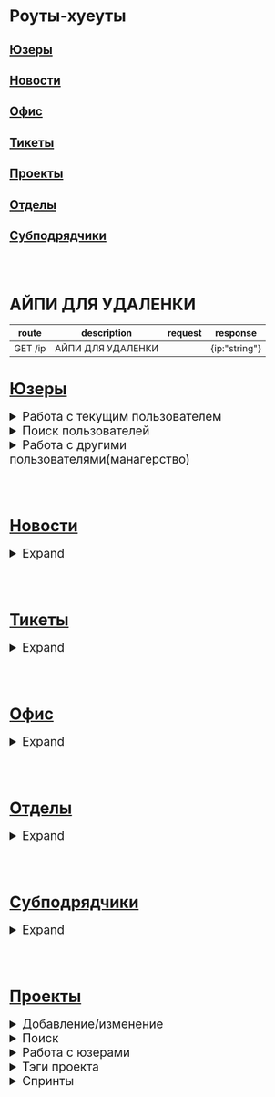 # Роуты-хуеуты

## [Юзеры](https://github.com/MsWafer/BuroPlatform/blob/master/newReadme.md#%D1%8E%D0%B7%D0%B5%D1%80%D1%8B-1)
## [Новости](https://github.com/MsWafer/BuroPlatform/blob/master/newReadme.md#%D0%BD%D0%BE%D0%B2%D0%BE%D1%81%D1%82%D0%B8-1)
## [Офис](https://github.com/MsWafer/BuroPlatform/blob/master/newReadme.md#%D0%BE%D1%84%D0%B8%D1%81-1)
## [Тикеты](https://github.com/MsWafer/BuroPlatform/blob/master/newReadme.md#%D1%82%D0%B8%D0%BA%D0%B5%D1%82%D1%8B-1)
## [Проекты](https://github.com/MsWafer/BuroPlatform/blob/master/newReadme.md#%D0%BF%D1%80%D0%BE%D0%B5%D0%BA%D1%82%D1%8B-1)
## [Отделы](https://github.com/MsWafer/BuroPlatform/blob/master/newReadme.md#%D0%BE%D1%82%D0%B4%D0%B5%D0%BB%D1%8B-1)
## [Субподрядчики](https://github.com/MsWafer/BuroPlatform/blob/master/newReadme.md#%D1%81%D1%83%D0%B1%D0%BF%D0%BE%D0%B4%D1%80%D1%8F%D0%B4%D1%87%D0%B8%D0%BA%D0%B8-1)

<br/><br/>

# АЙПИ ДЛЯ УДАЛЕНКИ
|route|description|request|response|
|---|---|:---:|:---:|
|GET /ip|АЙПИ ДЛЯ УДАЛЕНКИ||{ip:"string"}|

# [Юзеры](https://github.com/MsWafer/BuroPlatform/blob/master/newReadme.md#%D1%8E%D0%B7%D0%B5%D1%80%D1%8B)

<details>
<summary style="font-size:150%;">Работа с текущим пользователем</summary>

|route|description|request|response|
|---|---|:---:|:---:|
|POST /users/|Регистрация|[жсон](https://github.com/MsWafer/BuroPlatform/blob/master/docs/call_examples.md#%D1%80%D0%B5%D0%B3%D0%B8%D1%81%D1%82%D1%80%D0%B0%D1%86%D0%B8%D1%8F)|{token:token, id:user.id, msg:String}|
|POST /auth/|Авторизация|[жсон](https://github.com/MsWafer/BuroPlatform/blob/master/docs/call_examples.md#%D0%B0%D0%B2%D1%82%D0%BE%D1%80%D0%B8%D0%B7%D0%B0%D1%86%D0%B8%D1%8F)|token|
|GET /users/me|Профиль||[жсон](https://github.com/MsWafer/BuroPlatform/blob/master/docs/response_examples.md#%D1%8E%D0%B7%D0%B5%D1%80)|
|GET /users/me/sprints|Активные спринты||deprecated|
|PUT /users/me|Редактирование профиля|[жсон](https://github.com/MsWafer/BuroPlatform/blob/master/docs/call_examples.md#%D1%80%D0%B5%D0%B4%D0%B0%D0%BA%D1%82%D0%B8%D1%80%D0%BE%D0%B2%D0%B0%D0%BD%D0%B8%D0%B5-%D1%8E%D0%B7%D0%B5%D1%80%D0%B0)|{msg:String,userid:user.id}|
|PUT /users/me/pw|Изменение пароля|[жсон](https://github.com/MsWafer/BuroPlatform/blob/master/docs/call_examples.md#%D1%81%D0%BC%D0%B5%D0%BD%D0%B0-%D0%BF%D0%B0%D1%80%D0%BE%D0%BB%D1%8F)|{msg:String}|
|PUT /users/me/a|Добавление/изменение аватара|[жсон](https://github.com/MsWafer/BuroPlatform/blob/master/docs/call_examples.md#%D0%B0%D0%B2%D0%B0%D1%82%D0%B0%D1%80)|{msg:String}|
|PUT /users/me/rocket|Изменение рокетнейма|[жсон](https://github.com/MsWafer/BuroPlatform/blob/master/docs/call_examples.md#%D1%81%D0%BC%D0%B5%D0%BD%D0%B0-%D1%81%D0%B2%D0%BE%D0%B5%D0%B3%D0%BE-%D1%80%D0%BE%D0%BA%D0%B5%D1%82%D1%87%D0%B0%D1%82%D0%B0)|{msg:String}|
|PUT /users/me/report|Добавить/изменить отчет|[жсон](https://github.com/MsWafer/BuroPlatform/blob/master/docs/call_examples.md#%D0%B4%D0%BE%D0%B1%D0%B0%D0%B2%D0%B8%D1%82%D1%8C-%D0%BE%D1%82%D1%87%D0%B5%D1%82%D0%BD%D0%BE%D1%81%D1%82%D1%8C)|{msg:String}|
|GET /users/me/report|Открыть свой отчет||String|
|POST /users/passRC|Изменение пароля по рокетчату|[жсон](https://github.com/MsWafer/BuroPlatform/blob/master/docs/call_examples.md#%D0%B2%D0%BE%D1%81%D1%81%D1%82%D0%B0%D0%BD%D0%BE%D0%B2%D0%B8%D1%82%D1%8C-%D0%BF%D0%B0%D1%80%D0%BE%D0%BB%D1%8C-%D1%87%D0%B5%D1%80%D0%B5%D0%B7-%D1%80%D0%BE%D0%BA%D0%B5%D1%82%D1%87%D0%B0%D1%82-%D0%B8-%D0%BC%D1%8B%D0%BB%D0%BE)|{msg:String}|
|PUT /users/part|Изменение разделов|[жсон](https://github.com/MsWafer/BuroPlatform/blob/master/docs/call_examples.md#%D1%81%D0%BC%D0%B5%D0%BD%D0%B0-%D1%81%D0%B2%D0%BE%D0%B8%D1%85-%D1%80%D0%B0%D0%B7%D0%B4%D0%B5%D0%BB%D0%BE%D0%B2)|[жсон](https://github.com/MsWafer/BuroPlatform/blob/master/docs/response_examples.md#%D1%8E%D0%B7%D0%B5%D1%80)|
</details>

<details>
<summary style="font-size:150%;">Поиск пользователей</summary>

|route|description|request|response|
|---|---|:---:|:---:|
|GET /users/all|Все пользователи|[квери](https://github.com/MsWafer/BuroPlatform/blob/master/docs/call_examples.md#%D0%BD%D0%B0%D0%B9%D1%82%D0%B8-%D0%B2%D1%81%D0%B5%D1%85-%D1%8E%D0%B7%D0%B5%D1%80%D0%BE%D0%B2-%D0%BE%D1%82%D1%81%D0%BE%D1%80%D1%82%D0%B8%D1%80%D0%BE%D0%B2%D0%B0%D0%BD%D0%BD%D1%8B%D1%85-%D0%BA%D0%B0%D0%BA-%D1%85%D0%BE%D1%82%D0%B8%D1%82%D0%B5)|Массив из [юзеров](https://github.com/MsWafer/BuroPlatform/blob/master/docs/response_examples.md#%D1%8E%D0%B7%D0%B5%D1%80)|
|GET /users/q/search?field=&value=|Поиск по 1 параметру|[квери](https://github.com/MsWafer/BuroPlatform/blob/master/docs/call_examples.md#%D0%BF%D0%BE%D0%B8%D1%81%D0%BA-%D1%82%D0%BE%D0%BB%D1%8C%D0%BA%D0%BE-%D1%82%D0%B5%D1%85-%D1%8E%D0%B7%D0%B5%D1%80%D0%BE%D0%B2-%D0%BA%D0%BE%D1%82%D0%BE%D1%80%D1%8B%D0%B5-%D0%BF%D0%BE%D0%BF%D0%B0%D0%B4%D0%B0%D1%8E%D1%82-%D0%BF%D0%BE%D0%B4-%D1%83%D1%81%D0%BB%D0%BE%D0%B2%D0%B8%D1%8F-%D0%BA%D0%B2%D0%B5%D1%80%D0%B8)|Массив из [юзеров](https://github.com/MsWafer/BuroPlatform/blob/master/docs/response_examples.md#%D1%8E%D0%B7%D0%B5%D1%80)|
|GET /users/:user_id|Получить профиль пользователя по _id||[жсон](https://github.com/MsWafer/BuroPlatform/blob/master/docs/response_examples.md#%D1%8E%D0%B7%D0%B5%D1%80)|
|GET /users/usr/get?fullname=&division=&partition=|Поиск по имени и/или разделу и/или отделу|[квери](https://github.com/MsWafer/BuroPlatform/blob/master/docs/call_examples.md#%D0%BF%D0%BE%D0%B8%D1%81%D0%BA-%D1%8E%D0%B7%D0%B5%D1%80%D0%B0-%D0%BF%D0%BE-%D1%82%D1%80%D0%B5%D0%BC-%D0%BF%D0%B0%D1%80%D0%B0%D0%BC%D0%B5%D1%82%D1%80%D0%B0%D0%BC)|Массив из [юзеров](https://github.com/MsWafer/BuroPlatform/blob/master/docs/response_examples.md#%D1%8E%D0%B7%D0%B5%D1%80)|
|/users/usr/pos?position=|Поиск по должности|[квери](https://github.com/MsWafer/BuroPlatform/blob/master/docs/call_examples.md#%D0%BF%D0%BE%D0%B8%D1%81%D0%BA-%D1%8E%D0%B7%D0%B5%D1%80%D0%BE%D0%B2-%D1%81-%D0%BE%D0%BF%D1%80%D0%B5%D0%B4%D0%B5%D0%BB%D0%B5%D0%BD%D0%BD%D0%BE%D0%B9-%D0%B4%D0%BE%D0%BB%D0%B6%D0%BD%D0%BE%D1%81%D1%82%D1%8C%D1%8E)|Массив из [юзеров](https://github.com/MsWafer/BuroPlatform/blob/master/docs/response_examples.md#%D1%8E%D0%B7%D0%B5%D1%80)|
</details>

<details>
<summary style="font-size:150%;">Работа с другими пользователями(манагерство)</summary>

|route|description|request|response|
|---|---|:---:|:---:|
|PUT /users/poschange/:user_id|Изменить должность юзера|[жсон](https://github.com/MsWafer/BuroPlatform/blob/master/docs/call_examples.md#%D1%81%D0%BC%D0%B5%D0%BD%D0%B0-%D0%B4%D0%BE%D0%BB%D0%B6%D0%BD%D0%BE%D1%81%D1%82%D0%B8-%D0%B4%D1%80%D1%83%D0%B3%D0%BE%D0%B3%D0%BE-%D1%8E%D0%B7%D0%B5%D1%80%D0%B0)|{msg:String}|
|PUT /users/permchange/:user_id|Изменить пермишен юзера|[жсон](https://github.com/MsWafer/BuroPlatform/blob/master/docs/call_examples.md#%D1%81%D0%BC%D0%B5%D0%BD%D0%B0-%D0%BF%D0%B5%D1%80%D0%BC%D0%B8%D1%88%D0%B5%D0%BD%D0%B0-%D0%B4%D1%80%D1%83%D0%B3%D0%BE%D0%B3%D0%BE-%D1%8E%D0%B7%D0%B5%D1%80%D0%B0)|{msg:String}|
|DELETE /users/:user_id|Удалить пользователя||{msg:String}|
|GET /users/report/:user_id|Просмотреть отчет другого пользователя||String|
</details>

<br/><br/>

# [Новости](https://github.com/MsWafer/BuroPlatform/blob/master/newReadme.md#%D0%BD%D0%BE%D0%B2%D0%BE%D1%81%D1%82%D0%B8)

<details>
<summary style="font-size:150%;">Expand</summary>

|route|description|request|response|
|---|---|:---:|:---:|
|POST /news/|Новая новость|[жсон](https://github.com/MsWafer/BuroPlatform/blob/master/docs/call_examples.md#%D0%B4%D0%BE%D0%B1%D0%B0%D0%B2%D0%B8%D1%82%D1%8C-%D0%BD%D0%BE%D0%B2%D0%BE%D1%81%D1%82%D1%8C)|{news:[жсон](https://github.com/MsWafer/BuroPlatform/blob/master/docs/response_examples.md#%D0%BD%D0%BE%D0%B2%D0%BE%D1%81%D1%82%D1%8C),msg:String}|
|GET /news/all|Все новости||Массив из [новостей](https://github.com/MsWafer/BuroPlatform/blob/master/docs/response_examples.md#%D0%BD%D0%BE%D0%B2%D0%BE%D1%81%D1%82%D1%8C)|
|GET /news/:news_id|Просмотреть новость по _id||{news:[жсон](https://github.com/MsWafer/BuroPlatform/blob/master/docs/response_examples.md#%D0%BD%D0%BE%D0%B2%D0%BE%D1%81%D1%82%D1%8C)}|
|PUT /news/:news_id|Редактировать новость по _id|[жсон](https://github.com/MsWafer/BuroPlatform/blob/master/docs/call_examples.md#%D1%80%D0%B5%D0%B4%D0%B0%D0%BA%D1%82%D0%B8%D1%80%D0%BE%D0%B2%D0%B0%D1%82%D1%8C)|{news:[жсон](https://github.com/MsWafer/BuroPlatform/blob/master/docs/response_examples.md#%D0%BD%D0%BE%D0%B2%D0%BE%D1%81%D1%82%D1%8C),msg:String}|
|DELETE /news/:news_id|Удалить новость по _id||{msg:String}|
</details>

<br/><br/>

# [Тикеты](https://github.com/MsWafer/BuroPlatform/blob/master/newReadme.md#%D1%82%D0%B8%D0%BA%D0%B5%D1%82%D1%8B)

<details>
<summary style="font-size:150%;">Expand</summary>

|route|description|request|response|
|---|---|:---:|:---:|
|POST /tickets|Добавить тикет|[жсон](https://github.com/MsWafer/BuroPlatform/blob/master/docs/call_examples.md#%D0%BD%D0%BE%D0%B2%D1%8B%D0%B9-%D1%82%D0%B8%D0%BA%D0%B5%D1%82)|{msg:String}|
|GET /tickets/all|Все тикеты сорт. по дате||Массив из [тикетов](https://github.com/MsWafer/BuroPlatform/blob/master/docs/response_examples.md#%D1%82%D0%B8%D0%BA%D0%B5%D1%82)|
|GET /tickets/:ticket_id|Просмотр тикета по его _id||[жсон](https://github.com/MsWafer/BuroPlatform/blob/master/docs/response_examples.md#%D1%82%D0%B8%D0%BA%D0%B5%D1%82)|
|GET /tickets/user/:id|Все тикеты пользователя|||Массив из [тикетов](https://github.com/MsWafer/BuroPlatform/blob/master/docs/response_examples.md#%D1%82%D0%B8%D0%BA%D0%B5%D1%82)|
|GET /tickets/all/active|Все незавершенные тикеты|||Массив из [тикетов](https://github.com/MsWafer/BuroPlatform/blob/master/docs/response_examples.md#%D1%82%D0%B8%D0%BA%D0%B5%D1%82)|
|GET /tickets/all/emergency|Все тикеты сорт. по срочности|||Массив из [тикетов](https://github.com/MsWafer/BuroPlatform/blob/master/docs/response_examples.md#%D1%82%D0%B8%D0%BA%D0%B5%D1%82)|
|PUT /tickets/:ticket_id|Деактивировать тикет по _id||{msg:String})|
|DELETE /tickets/:ticket_id|Удалить тикет по _id||{msg:String}|

</details>

<br/><br/>

# [Офис](https://github.com/MsWafer/BuroPlatform/blob/master/newReadme.md#%D0%BE%D1%84%D0%B8%D1%81)

<details>
<summary style="font-size:150%;">Expand</summary>

|route|description|request|response|
|---|---|:---:|:---:|
|POST /props|Добавить предложение|[жсон](https://github.com/MsWafer/BuroPlatform/blob/master/docs/call_examples.md#%D0%BD%D0%BE%D0%B2%D0%BE%D0%B5-%D0%BF%D1%80%D0%B5%D0%B4%D0%BB%D0%BE%D0%B6%D0%B5%D0%BD%D0%B8%D0%B5)|{msg:String}|
|GET /props/all/likes|Все предложения сорт. по лайкам||Массив из [предложений](https://github.com/MsWafer/BuroPlatform/blob/master/docs/response_examples.md#%D0%BE%D1%84%D0%B8%D1%81)|
|GET /props/all/date|Все предложения сорт. по дате||Массив из [предложений](https://github.com/MsWafer/BuroPlatform/blob/master/docs/response_examples.md#%D0%BE%D1%84%D0%B8%D1%81)|
|GET /props/search?field=&order=|Кастомизируемый поиск|[квери](https://github.com/MsWafer/BuroPlatform/blob/master/docs/call_examples.md#%D1%81%D0%BE%D1%80%D1%82%D0%B8%D1%80%D0%BE%D0%B2%D0%BA%D0%B0-%D0%BF%D0%BE-%D0%BA%D0%B0%D1%81%D1%82%D0%BE%D0%BC%D0%BD%D1%8B%D0%BC-%D0%BA%D1%80%D0%B8%D1%82%D0%B5%D1%80%D0%B8%D1%8F%D0%BC)|Массив из [предложений](https://github.com/MsWafer/BuroPlatform/blob/master/docs/response_examples.md#%D0%BE%D1%84%D0%B8%D1%81)|
|PUT /props/like/:prop_id|Лайк/дизлайк предложения по его _id|[жсон]()|{msg:String}|
|PUT /props/exec/:prop_id|Добавить исполнителя|[жсон](https://github.com/MsWafer/BuroPlatform/blob/master/docs/call_examples.md#%D0%B4%D0%BE%D0%B1%D0%B0%D0%B2%D0%B8%D1%82%D1%8C-%D0%B8%D1%81%D0%BF%D0%BE%D0%BB%D0%BD%D0%B8%D1%82%D0%B5%D0%BB%D1%8F)|[жсон](https://github.com/MsWafer/BuroPlatform/blob/master/docs/response_examples.md#%D0%BE%D1%84%D0%B8%D1%81)|
|PUT /props/sts/:prop_id|Запустить предложение в работу/отложить|[жсон](https://github.com/MsWafer/BuroPlatform/blob/master/docs/call_examples.md#%D0%B8%D0%B7%D0%BC%D0%B5%D0%BD%D0%B8%D1%82%D1%8C-%D1%81%D1%82%D0%B0%D1%82%D1%83%D1%81-%D0%BF%D1%80%D0%B5%D0%B4%D0%BB%D0%BE%D0%B6%D0%B5%D0%BD%D0%B8%D1%8F--%D0%BD%D0%B0%D0%B7%D0%BD%D0%B0%D1%87%D0%B8%D1%82%D1%8C-%D0%B8%D1%81%D0%BF%D0%BE%D0%BB%D0%BD%D0%B8%D1%82%D0%B5%D0%BB%D1%8F)|{msg:String, props:[{[prop](https://github.com/MsWafer/BuroPlatform/blob/master/docs/response_examples.md#%D0%BE%D1%84%D0%B8%D1%81)}]}|
|PUT /props/sts/f/:prop_id|Завершить предложение||[жсон](https://github.com/MsWafer/BuroPlatform/blob/master/docs/response_examples.md#%D0%BE%D1%84%D0%B8%D1%81)|
|DELETE /props/:prop_id|Удалить предложение||{msg:String}|

</details>

<br/><br/>

# [Отделы](https://github.com/MsWafer/BuroPlatform/blob/master/newReadme.md#%D0%BE%D1%82%D0%B4%D0%B5%D0%BB%D1%8B)

<details>
<summary style="font-size:150%;">Expand</summary>

|route|description|request|response|
|---|---|:---:|:---:|
|POST /divisions|Создать новый отдел|[жсон](https://github.com/MsWafer/BuroPlatform/blob/master/docs/call_examples.md#%D1%81%D0%BE%D0%B7%D0%B4%D0%B0%D1%82%D1%8C-%D0%BE%D1%82%D0%B4%D0%B5%D0%BB)|{msg:String, div:[жсон](https://github.com/MsWafer/BuroPlatform/blob/master/docs/response_examples.md#%D0%BE%D1%82%D0%B4%D0%B5%D0%BB) }|
|GET /divisions/find/:divname|Найти отдел по имени||{division:[жсон](https://github.com/MsWafer/BuroPlatform/blob/master/docs/response_examples.md#%D0%BE%D1%82%D0%B4%D0%B5%D0%BB) }|
|GET /divisions/all|Все отделы||Массив из [жсонов](https://github.com/MsWafer/BuroPlatform/blob/master/docs/response_examples.md#%D0%BE%D1%82%D0%B4%D0%B5%D0%BB)|
|PUT /divisions/:divname|Вступить в отдел||{msg:String, division:[жсон](https://github.com/MsWafer/BuroPlatform/blob/master/docs/response_examples.md#%D0%BE%D1%82%D0%B4%D0%B5%D0%BB)}|
|DELETE /divisions/:divname|Выйти из отдела||{msg:String, division:[жсон](https://github.com/MsWafer/BuroPlatform/blob/master/docs/response_examples.md#%D0%BE%D1%82%D0%B4%D0%B5%D0%BB)}|
|GET /divisions/projects/:div_id|Все проекты пользователей отдела||Массив из пользователей, в которых есть массивы *projects*, в которых лежат [проекты](https://github.com/MsWafer/BuroPlatform/blob/master/docs/response_examples.md#%D0%BF%D1%80%D0%BE%D0%B5%D0%BA%D1%82)|
|PUT /divisions/addcover/:divname|Добавить/изменить обложку отдела|[жсон](https://github.com/MsWafer/BuroPlatform/blob/master/docs/call_examples.md#%D0%B4%D0%BE%D0%B1%D0%B0%D0%B2%D0%B8%D1%82%D1%8C-%D0%BE%D0%B1%D0%BB%D0%BE%D0%B6%D0%BA%D1%83-%D0%BE%D1%82%D0%B4%D0%B5%D0%BB%D0%B0)|{division:[жсон](https://github.com/MsWafer/BuroPlatform/blob/master/docs/response_examples.md#%D0%BE%D1%82%D0%B4%D0%B5%D0%BB)}|

</details>

<br/><br/>

# [Субподрядчики](https://github.com/MsWafer/BuroPlatform/blob/master/newReadme.md#%D1%81%D1%83%D0%B1%D0%BF%D0%BE%D0%B4%D1%80%D1%8F%D0%B4%D1%87%D0%B8%D0%BA%D0%B8)

<details>
<summary style="font-size:150%;">Expand</summary>

|route|description|request|response|
|---|---|:---:|:---:|
|POST /merc/new|Добавить субподрядчика|[жсон](https://github.com/MsWafer/BuroPlatform/blob/master/docs/call_examples.md#%D0%BD%D0%BE%D0%B2%D1%8B%D0%B9-%D1%81%D1%83%D0%B1%D0%BF%D0%BE%D0%B4%D1%80%D1%8F%D0%B4%D1%87%D0%B8%D0%BA)|{msg:String, mercs: [[жсон](https://github.com/MsWafer/BuroPlatform/blob/master/docs/response_examples.md#%D1%8E%D0%B7%D0%B5%D1%80)]}|
|GET /merc/search?name=&?field=&order=|Найти всех/найти 1 по имени|[квери](https://github.com/MsWafer/BuroPlatform/blob/master/docs/call_examples.md#%D0%BF%D0%BE%D0%B8%D1%81%D0%BA-%D1%81%D1%83%D0%B1%D0%BF%D0%BE%D0%B4%D1%80%D1%8F%D0%B4%D1%87%D0%B8%D0%BA%D0%BE%D0%B2)|[жсон](https://github.com/MsWafer/BuroPlatform/blob/master/docs/response_examples.md#%D1%8E%D0%B7%D0%B5%D1%80) или массив из них|
|PUT /merc/new/edit/:merc_id|Редактирование по _id|[жсон](https://github.com/MsWafer/BuroPlatform/blob/master/docs/call_examples.md#%D1%80%D0%B5%D0%B4%D0%B0%D0%BA%D1%82%D0%B8%D1%80%D0%BE%D0%B2%D0%B0%D0%BD%D0%B8%D0%B5)|[жсон](https://github.com/MsWafer/BuroPlatform/blob/master/docs/response_examples.md#%D1%8E%D0%B7%D0%B5%D1%80)|
|DELETE /merc/:merc_id|Удалить субподрядчика по _id||{msg:String}|

</details>

<br/><br/>


# [Проекты](https://github.com/MsWafer/BuroPlatform/blob/master/newReadme.md#%D0%BF%D1%80%D0%BE%D0%B5%D0%BA%D1%82%D1%8B)

<details>
<summary style="font-size:150%;">Добавление/изменение</summary>

|route|description|request|response|
|---|---|:---:|:---:|
|POST /projects/add|Добавить проект|[жсон](https://github.com/MsWafer/BuroPlatform/blob/master/docs/call_examples.md#%D1%81%D0%BE%D0%B7%D0%B4%D0%B0%D1%82%D1%8C-%D0%BF%D1%80%D0%BE%D0%B5%D0%BA%D1%82)|{msg:String, project: [жсон](https://github.com/MsWafer/BuroPlatform/blob/master/docs/response_examples.md#%D0%BF%D1%80%D0%BE%D0%B5%D0%BA%D1%82)}|
|PUT /projects/:crypt|Редактирование проекта по шифру|[жсон](https://github.com/MsWafer/BuroPlatform/blob/master/docs/call_examples.md#%D0%B8%D0%B7%D0%BC%D0%B5%D0%BD%D0%B8%D1%82%D1%8C)|[жсон](https://github.com/MsWafer/BuroPlatform/blob/master/docs/response_examples.md#%D0%BF%D1%80%D0%BE%D0%B5%D0%BA%D1%82)|
|DELETE /projects/:crypt|Удалить проект по шифру||{msg:String}|
|PUT /projects/finish/:crypt|Завершить проект||{msg:String}|
|PUT /projects/inf/:crypt|Добавить информационные ресурсы||?|
|PUT /projects/cover/:crypt|Добавить обложку|[жсон](https://github.com/MsWafer/BuroPlatform/blob/master/docs/call_examples.md#%D0%B4%D0%BE%D0%B1%D0%B0%D0%B2%D0%B8%D1%82%D1%8C-%D0%BE%D0%B1%D0%BB%D0%BE%D0%B6%D0%BA%D1%83)|[жсон](https://github.com/MsWafer/BuroPlatform/blob/master/docs/response_examples.md#%D0%BF%D1%80%D0%BE%D0%B5%D0%BA%D1%82)|
|PUT /projects/budget/:crypt|Добавить/изменить бюджет|[жсон](https://github.com/MsWafer/BuroPlatform/blob/master/docs/call_examples.md#%D0%B4%D0%BE%D0%B1%D0%B0%D0%B2%D0%B8%D1%82%D1%8C%D1%80%D0%B5%D0%B4%D0%B0%D0%BA%D1%82%D0%B8%D1%80%D0%BE%D0%B2%D0%B0%D1%82%D1%8C-%D0%B1%D1%8E%D0%B4%D0%B6%D0%B5%D1%82-%D0%BF%D1%80%D0%BE%D0%B5%D0%BA%D1%82%D0%B0)|[жсон](https://github.com/MsWafer/BuroPlatform/blob/master/docs/response_examples.md#%D0%BF%D1%80%D0%BE%D0%B5%D0%BA%D1%82)|
|PUT /projects/addrocket/:crypt|Привязать группу рокета к проекту|[жсон](https://github.com/MsWafer/BuroPlatform/blob/master/docs/call_examples.md#%D0%BF%D1%80%D0%B8%D0%B2%D1%8F%D0%B7%D0%B0%D1%82%D1%8C-%D1%80%D0%BE%D0%BA%D0%B5%D1%82-%D0%BA-%D0%BF%D1%80%D0%BE%D0%B5%D0%BA%D1%82%D1%83)|{msg:String}|

</details>

<details>
<summary style="font-size:150%;">Поиск</summary>

|route|description|request|response|
|---|---|:---:|:---:|
|GET /projects|Все проекты + сорт.|[квери](https://github.com/MsWafer/BuroPlatform/blob/master/docs/call_examples.md#%D0%B2%D1%81%D0%B5-%D0%BF%D1%80%D0%BE%D0%B5%D0%BA%D1%82%D1%8B)|Массив из [проектов](https://github.com/MsWafer/BuroPlatform/blob/master/docs/response_examples.md#%D0%BF%D1%80%D0%BE%D0%B5%D0%BA%D1%82)|
|GET /projects/q/search?field=&value=|Найти проекты, подходящие по квери|[квери](https://github.com/MsWafer/BuroPlatform/blob/master/docs/call_examples.md#%D0%BD%D0%B0%D0%B9%D1%82%D0%B8-%D1%82%D0%BE%D0%BB%D1%8C%D0%BA%D0%BE-%D0%BF%D1%80%D0%BE%D0%B5%D0%BA%D1%82%D1%8B-%D0%BF%D0%BE%D0%BF%D0%B0%D0%B4%D0%B0%D1%8E%D1%89%D0%B8%D0%B5-%D0%BF%D0%BE%D0%B4-%D0%BA%D0%B2%D0%B5%D1%80%D0%B8)|Массив из [проектов](https://github.com/MsWafer/BuroPlatform/blob/master/docs/response_examples.md#%D0%BF%D1%80%D0%BE%D0%B5%D0%BA%D1%82)|
|GET /projects/:crypt|Найти проект по шифру||[жсон](https://github.com/MsWafer/BuroPlatform/blob/master/docs/response_examples.md#%D0%BF%D1%80%D0%BE%D0%B5%D0%BA%D1%82)|
|GET /projects/user/:user_id|Найти все проекты юзера, чей _id в юрл||Массив из [проектов](https://github.com/MsWafer/BuroPlatform/blob/master/docs/response_examples.md#%D0%BF%D1%80%D0%BE%D0%B5%D0%BA%D1%82)|

</details>

<details>
<summary style="font-size:150%;">Работа с юзерами</summary>

|route|description|request|response|
|---|---|:---:|:---:|
|PUT /projects/join2/:crypt|Вступить/выйти в/из команды проекта|[жсон](https://github.com/MsWafer/BuroPlatform/blob/master/docs/call_examples.md#%D0%B2%D1%81%D1%82%D1%83%D0%BF%D0%B8%D1%82%D1%8C-%D0%B2-%D0%BA%D0%BE%D0%BC%D0%B0%D0%BD%D0%B4%D1%83%D0%B2%D1%8B%D0%B9%D1%82%D0%B8-%D0%B8%D0%B7-%D0%BA%D0%BE%D0%BC%D0%B0%D0%BD%D0%B4%D1%8B)|{msg:String, project:[жсон](https://github.com/MsWafer/BuroPlatform/blob/master/docs/response_examples.md#%D0%BF%D1%80%D0%BE%D0%B5%D0%BA%D1%82)}|
|PUT /projects/updteam/:crypt|Добавить/убрать юзера в/из команды проекта|[жсон](https://github.com/MsWafer/BuroPlatform/blob/master/docs/call_examples.md#%D0%B4%D0%BE%D0%B1%D0%B0%D0%B2%D0%B8%D1%82%D1%8C%D0%BA%D0%B8%D0%BA%D0%BD%D1%83%D1%82%D1%8C-%D0%B2%D0%B8%D0%B7-%D0%BF%D1%80%D0%BE%D0%B5%D0%BA%D1%82%D0%B0)|[жсон](https://github.com/MsWafer/BuroPlatform/blob/master/docs/response_examples.md#%D0%BF%D1%80%D0%BE%D0%B5%D0%BA%D1%82)|
|PUT /projects/team2/:crypt/:user_id|Редактирование роли/задачи юзера в отделе|[жсон](https://github.com/MsWafer/BuroPlatform/blob/master/docs/call_examples.md#%D1%80%D0%B5%D0%B4%D0%B0%D0%BA%D1%82%D0%B8%D1%80%D0%BE%D0%B2%D0%B0%D1%82%D1%8C-%D0%B4%D0%BE%D0%BB%D0%B6%D0%BD%D0%BE%D1%81%D1%82%D1%8C%D1%80%D0%B0%D0%B7%D0%B4%D0%B5%D0%BB-%D1%87%D0%B5%D0%BB%D0%B8%D0%BA%D0%B0-%D0%B2-%D0%BA%D0%BE%D0%BC%D0%B0%D0%BD%D0%B4%D0%B5)|{msg:String, project:[жсон](https://github.com/MsWafer/BuroPlatform/blob/master/docs/response_examples.md#%D0%BF%D1%80%D0%BE%D0%B5%D0%BA%D1%82)}|

</details>

<details>
<summary style="font-size:150%;">Тэги проекта</summary>

|route|description|request|response|
|---|---|:---:|:---:|
|PUT /projects/tag/:crypt|Добавить тэг в проект|[жсон](https://github.com/MsWafer/BuroPlatform/blob/master/docs/call_examples.md#%D0%B4%D0%BE%D0%B1%D0%B0%D0%B2%D0%B8%D1%82%D1%8C-%D1%82%D1%8D%D0%B3-%D0%BA-%D0%BF%D1%80%D0%BE%D0%B5%D0%BA%D1%82%D1%83)|{msg:String}|
|DELETE /projects/tag/:crypt|Удалить тэг из проекта|[жсон](https://github.com/MsWafer/BuroPlatform/blob/master/docs/call_examples.md#%D1%83%D0%B4%D0%B0%D0%BB%D0%B8%D1%82%D1%8C-%D1%82%D1%8D%D0%B3-%D0%B8%D0%B7-%D0%BF%D1%80%D0%BE%D0%B5%D0%BA%D1%82%D0%B0)|{msg:String}|
|GET /project/tag/search|Найти проекты с указанными тэгами|[жсон](https://github.com/MsWafer/BuroPlatform/blob/master/docs/call_examples.md#%D0%BD%D0%B0%D0%B9%D1%82%D0%B8-%D0%BF%D1%80%D0%BE%D0%B5%D0%BA%D1%82%D1%8B-%D0%BF%D0%BE-%D1%82%D1%8D%D0%B3%D0%B0%D0%BC)|Массив из [проектов](https://github.com/MsWafer/BuroPlatform/blob/master/docs/response_examples.md#%D0%BF%D1%80%D0%BE%D0%B5%D0%BA%D1%82)|
|GET /projects/tag/find?crypt=&tag=|Поиск тэгов проекта|[квери](https://github.com/MsWafer/BuroPlatform/blob/master/docs/call_examples.md#%D0%BF%D0%BE%D0%B8%D1%81%D0%BA-%D0%BF%D0%BE-%D1%82%D1%8D%D0%B3%D0%B0%D0%BC-%D0%BF%D1%80%D0%BE%D0%B5%D0%BA%D1%82%D0%B0)|Массив из стрингов|

</details>

<details>
<summary style="font-size:150%;">Спринты</summary>
<br></br>
<details>
<summary style="font-size:120%;">Общая хуйня</summary>

|route|description|request|response|
|---|---|:---:|:---:|
|POST /projects/sprint/new/:crypt|Добавить спринт|[жсон](https://github.com/MsWafer/BuroPlatform/blob/master/docs/call_examples.md#%D0%B4%D0%BE%D0%B1%D0%B0%D0%B2%D0%B8%D1%82%D1%8C-%D1%81%D0%BF%D1%80%D0%B8%D0%BD%D1%82-%D0%BA-%D0%BF%D1%80%D0%BE%D0%B5%D0%BA%D1%82%D1%83)|[жсон](https://github.com/MsWafer/BuroPlatform/blob/master/docs/response_examples.md#%D1%81%D0%BF%D1%80%D0%B8%D0%BD%D1%82)|
|PUT /projects/sprints/dd/:sprint_id|Добавить/изменить описание + планируемую дату окончания спринта|[жсон](https://github.com/MsWafer/BuroPlatform/blob/master/docs/call_examples.md#%D0%B4%D0%BE%D0%B1%D0%B0%D0%B2%D0%B8%D1%82%D1%8C%D0%B8%D0%B7%D0%BC%D0%B5%D0%BD%D0%B8%D1%82%D1%8C-%D0%BF%D0%BB%D0%B0%D0%BD%D0%B8%D1%80%D1%83%D0%B5%D0%BC%D1%83%D1%8E-%D0%B4%D0%B0%D1%82%D1%83-%D0%BE%D0%BA%D0%BE%D0%BD%D1%87%D0%B0%D0%BD%D0%B8%D1%8F-%D0%B8-%D0%BE%D0%BF%D0%B8%D1%81%D0%B0%D0%BD%D0%B8%D0%B5-%D1%81%D0%BF%D1%80%D0%B8%D0%BD%D1%82%D0%B0)|[жсон]({msg:String})|
|PUT /projects/sprints/description/:sprint_id|Изменить спринт|[жсон](https://github.com/MsWafer/BuroPlatform/blob/master/docs/call_examples.md#%D0%B4%D0%BE%D0%B1%D0%B0%D0%B2%D0%B8%D1%82%D1%8C%D0%B8%D0%B7%D0%BC%D0%B5%D0%BD%D0%B8%D1%82%D1%8C-%D0%BF%D0%BE%D0%BB%D0%B5-%D1%81%D0%BF%D1%80%D0%B8%D0%BD%D1%82%D0%B0)|[жсон](https://github.com/MsWafer/BuroPlatform/blob/master/docs/response_examples.md#%D1%81%D0%BF%D1%80%D0%B8%D0%BD%D1%82)|
|PUT /projects/sprints/:sprint_id|Изменение статуса спринта||{msg:String}|
|PUT /projects/favsprint/:sprint_id|Фаворитнуть спринт||{msg:String}|
|DELETE /projects/sprints/:sprint_id|Удалить спринт||{msg:String}|
|GET /projects/sprints/:crypt|Все спринты проекта(устарело нахуй?)|||
|GET /projects/getsprint/:sprint_id|Инфа по 1 спринту||[жсон](https://github.com/MsWafer/BuroPlatform/blob/master/docs/response_examples.md#%D1%81%D0%BF%D1%80%D0%B8%D0%BD%D1%82)|

</details>

<details>
<summary style="font-size:120%;">Тэги спринтов</summary>

|route|description|request|response|
|---|---|:---:|:---:|
|PUT /projects/sprints/addtag/:sprint_id|Добавить тэг в спринт|[жсон](https://github.com/MsWafer/BuroPlatform/blob/master/docs/call_examples.md#%D0%B4%D0%BE%D0%B1%D0%B0%D0%B2%D0%B8%D1%82%D1%8C-%D1%82%D1%8D%D0%B3-%D0%B2-%D1%81%D0%BF%D1%80%D0%B8%D0%BD%D1%82)|[жсон](https://github.com/MsWafer/BuroPlatform/blob/master/docs/response_examples.md#%D1%81%D0%BF%D1%80%D0%B8%D0%BD%D1%82)|
|DELETE /projects/sprints/:sprint_id/tag?tag=|Удалить тэг из спринта|[квери](https://github.com/MsWafer/BuroPlatform/blob/master/docs/call_examples.md#%D1%83%D0%B1%D1%80%D0%B0%D1%82%D1%8C-%D1%82%D1%8D%D0%B3-%D0%B8%D0%B7-%D1%81%D0%BF%D1%80%D0%B8%D0%BD%D1%82%D0%B0)|{msg:String, }sprint:[жсон](https://github.com/MsWafer/BuroPlatform/blob/master/docs/response_examples.md#%D1%81%D0%BF%D1%80%D0%B8%D0%BD%D1%82)|
|GET /projects/sprint/tags|Найти все спринты подходящие по тегам|[квери](https://github.com/MsWafer/BuroPlatform/blob/master/docs/call_examples.md#%D0%BD%D0%B0%D0%B9%D1%82%D0%B8-%D1%81%D0%BF%D1%80%D0%B8%D0%BD%D1%82-%D0%BF%D0%BE-%D1%82%D1%8D%D0%B3%D0%B0%D0%BC)|Массив из [спринтов](https://github.com/MsWafer/BuroPlatform/blob/master/docs/response_examples.md#%D1%81%D0%BF%D1%80%D0%B8%D0%BD%D1%82)|

</details>

<details>
<summary style="font-size:120%;">Таски</summary>

|route|description|request|response|
|---|---|:---:|:---:|
|GET /projects/sprints/gettasks/:sprint_id|Все таски спринта(устарело?)||Обрезанный [спринт](https://github.com/MsWafer/BuroPlatform/blob/master/docs/response_examples.md#%D1%81%D0%BF%D1%80%D0%B8%D0%BD%D1%82)|
|POST /projects/sprints/addtask/:sprint_id|Добавить много тасков в спринт||устарело|
|POST /projects/sprints/task/:sprint_id|Добавить 1 таск в спринт|[жсон](https://github.com/MsWafer/BuroPlatform/blob/master/docs/call_examples.md#%D0%B4%D0%BE%D0%B1%D0%B0%D0%B2%D0%B8%D1%82%D1%8C-%D1%82%D0%B0%D1%81%D0%BA-%D0%BA-%D1%81%D0%BF%D1%80%D0%B8%D0%BD%D1%82%D1%83)|[жсон](https://github.com/MsWafer/BuroPlatform/blob/master/docs/response_examples.md#%D1%81%D0%BF%D1%80%D0%B8%D0%BD%D1%82)|
|PUT /projects/sprints/taskedit/:sprint_id|Изменить таск|[жсон](https://github.com/MsWafer/BuroPlatform/blob/master/docs/call_examples.md#%D0%B8%D0%B7%D0%BC%D0%B5%D0%BD%D0%B8%D1%82%D1%8C-%D0%B8%D0%BC%D1%8F-%D1%82%D0%B0%D1%81%D0%BA%D0%B0)|{msg:String, sprint:[жсон](https://github.com/MsWafer/BuroPlatform/blob/master/docs/response_examples.md#%D1%81%D0%BF%D1%80%D0%B8%D0%BD%D1%82)}|
|PUT /projects/sprints/DAtask/test|Де/активировать таск|[жсон](https://github.com/MsWafer/BuroPlatform/blob/master/docs/call_examples.md#%D0%B4%D0%B5%D0%B0%D0%BA%D1%82%D0%B8%D0%B2%D0%B8%D1%80%D0%BE%D0%B2%D0%B0%D1%82%D1%8C-%D1%82%D0%B0%D1%81%D0%BA)|{msg:String, sprint:[жсон](https://github.com/MsWafer/BuroPlatform/blob/master/docs/response_examples.md#%D1%81%D0%BF%D1%80%D0%B8%D0%BD%D1%82)}|
|PUT /projects/sprints/deltask/:sprint_id|Удалить таск|[жсон](https://github.com/MsWafer/BuroPlatform/blob/master/docs/call_examples.md#%D1%83%D0%B4%D0%B0%D0%BB%D0%B8%D1%82%D1%8C-%D1%82%D0%B0%D1%81%D0%BA)|{msg:String, sprint:[жсон](https://github.com/MsWafer/BuroPlatform/blob/master/docs/response_examples.md#%D1%81%D0%BF%D1%80%D0%B8%D0%BD%D1%82)}|
|PUT /projects/sprints/task/adduser/:sprint_id|Добавить исполнителя в таск|[жсон](https://github.com/MsWafer/BuroPlatform/blob/master/docs/call_examples.md#%D0%B4%D0%BE%D0%B1%D0%B0%D0%B2%D0%B8%D1%82%D1%8C-%D0%B8%D1%81%D0%BF%D0%BE%D0%BB%D0%BD%D0%B8%D1%82%D0%B5%D0%BB%D1%8F-%D0%BA-%D1%82%D0%B0%D1%81%D0%BA%D1%83)|[жсон](https://github.com/MsWafer/BuroPlatform/blob/master/docs/response_examples.md#%D1%81%D0%BF%D1%80%D0%B8%D0%BD%D1%82)|

</details>

</details>
